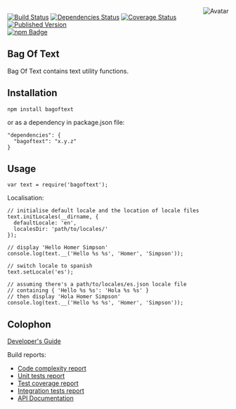 <img align="right" src="https://raw.github.com/cliffano/bagoftext/master/avatar.jpg" alt="Avatar"/>

[![Build Status](https://secure.travis-ci.org/cliffano/bagoftext.png?branch=master)](http://travis-ci.org/cliffano/bagoftext)
[![Dependencies Status](https://david-dm.org/cliffano/bagoftext.png)](http://david-dm.org/cliffano/bagoftext)
[![Coverage Status](https://coveralls.io/repos/cliffano/bagoftext/badge.png?branch=master)](https://coveralls.io/r/cliffano/bagoftext?branch=master)
[![Published Version](https://badge.fury.io/js/bagoftext.png)](http://badge.fury.io/js/bagoftext)
<br/>
[![npm Badge](https://nodei.co/npm/bagoftext.png)](http://npmjs.org/package/bagoftext)

Bag Of Text
-----------

Bag Of Text contains text utility functions.

Installation
------------

    npm install bagoftext

or as a dependency in package.json file:

    "dependencies": {
      "bagoftext": "x.y.z"
    }

Usage
-----

    var text = require('bagoftext');
    
Localisation:

    // initialise default locale and the location of locale files
    text.initLocales(__dirname, {
      defaultLocale: 'en',
      localesDir: 'path/to/locales/'
    });

    // display 'Hello Homer Simpson'
    console.log(text.__('Hello %s %s', 'Homer', 'Simpson'));

    // switch locale to spanish
    text.setLocale('es');

    // assuming there's a path/to/locales/es.json locale file
    // containing { 'Hello %s %s': 'Hola %s %s' }
    // then display 'Hola Homer Simpson'
    console.log(text.__('Hello %s %s', 'Homer', 'Simpson'));

Colophon
--------

[Developer's Guide](http://cliffano.github.io/developers_guide.html#nodejs)

Build reports:

* [Code complexity report](http://cliffano.github.io/bagoftext/bob/complexity/plato/index.html)
* [Unit tests report](http://cliffano.github.io/bagoftext/bob/test/buster.out)
* [Test coverage report](http://cliffano.github.io/bagoftext/bob/coverage/buster-istanbul/lcov-report/lib/index.html)
* [Integration tests report](http://cliffano.github.io/bagoftext/bob/test-integration/cmdt.out)
* [API Documentation](http://cliffano.github.io/bagoftext/bob/doc/dox-foundation/index.html)
